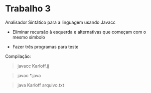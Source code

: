 ﻿# Trabalho 3

Analisador Sintático para a linguagem usando Javacc


- Eliminar recursão à esquerda e alternativas que começam com o mesmo simbolo


- Fazer três programas para teste 


Compilação:

> javacc Karloff.jj

> javac *.java

> java Karloff arquivo.txt
